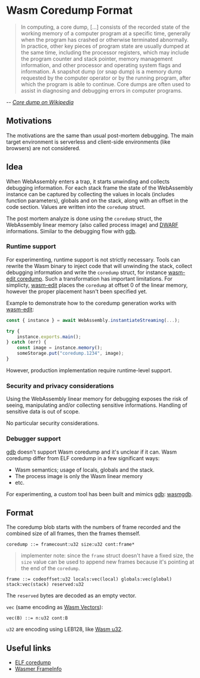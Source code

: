# Wasm Coredump Format

> In computing, a core dump, [...] consists of the recorded state of the working memory of a computer program at a specific time, generally when the program has crashed or otherwise terminated abnormally. In practice, other key pieces of program state are usually dumped at the same time, including the processor registers, which may include the program counter and stack pointer, memory management information, and other processor and operating system flags and information. A snapshot dump (or snap dump) is a memory dump requested by the computer operator or by the running program, after which the program is able to continue. Core dumps are often used to assist in diagnosing and debugging errors in computer programs.

-- <cite>[Core dump on Wikipedia]</cite>

## Motivations

The motivations are the same than usual post-mortem debugging. The main target environment is serverless and client-side environments (like browsers) are not considered.

## Idea

When WebAssembly enters a trap, it starts unwinding and collects debugging information. For each stack frame the state of the WebAssembly instance can be captured by collecting the values in locals (includes function parameters), globals and on the stack, along with an offset in the code section. Values are written into the `coredump` struct.

The post mortem analyze is done using the `coredump` struct, the WebAssembly linear memory (also called process image) and [DWARF] informations. Similar to the debugging flow with [gdb].

### Runtime support

For experimenting, runtime support is not strictly necessary. Tools can rewrite the Wasm binary to inject code that will unwinding the stack, collect debugging information and write the `coredump` struct, for instance [wasm-edit coredump]. Such a transformation has important limitations. For simplicty, [wasm-edit] places the `coredump` at offset 0 of the linear memory, however the proper placement hasn't been specified yet.

Example to demonstrate how to the coredump generation works with [wasm-edit]:
```js
const { instance } = await WebAssembly.instantiateStreaming(...);

try {
    instance.exports.main();
} catch (err) {
    const image = instance.memory();
    someStorage.put("coredump.1234", image);
}
```

However, production implementation require runtime-level support.

### Security and privacy considerations

Using the WebAssembly linear memory for debugging exposes the risk of seeing, manipulating and/or collecting sensitive informations.
Handling of sensitive data is out of scope.

No particular security considerations.

### Debugger support

[gdb] doesn't support Wasm coredump and it's unclear if it can.
Wasm coredump differ from ELF coredump in a few significant ways:
- Wasm semantics; usage of locals, globals and the stack.
- The process image is only the Wasm linear memory
- etc.

For experimenting, a custom tool has been built and mimics [gdb]: [wasmgdb].

## Format

The coredump blob starts with the numbers of frame recorded and the combined size of all frames, then the frames themself.

```
coredump ::= framecount:u32 size:u32 cont:frame*
```

> implementer note: since the `frame` struct doesn't have a fixed size, the `size` value can be used to append new frames because it's pointing at the end of the `coredump`.

```
frame ::= codeoffset:u32 locals:vec(local) globals:vec(global) stack:vec(stack) reserved:u32
```

The `reserved` bytes are decoded as an empty vector.

`vec` (same encoding as [Wasm Vectors]):
```
vec(B) ::= n:u32 cont:B
```

`u32` are encoding using LEB128, like [Wasm u32].

## Useful links

- [ELF coredump]
- [Wasmer FrameInfo]

[Wasm Vectors]: https://webassembly.github.io/spec/core/binary/conventions.html#binary-vec
[ELF coredump]: https://www.gabriel.urdhr.fr/2015/05/29/core-file/
[Core dump on Wikipedia]: https://en.wikipedia.org/wiki/Core_dump
[gdb]: https://linux.die.net/man/1/gdb
[wasm-edit coredump]: https://github.com/xtuc/wasm-edit/blob/main/src/coredump.rs
[wasm-edit]: https://github.com/xtuc/wasm-edit
[wasmgdb]: https://github.com/xtuc/wasmgdb
[DWARF]: https://yurydelendik.github.io/webassembly-dwarf
[Wasmer FrameInfo]: https://docs.rs/wasmer/latest/wasmer/struct.FrameInfo.html
[Wasm u32]: https://webassembly.github.io/spec/core/binary/values.html#binary-int
